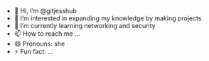- 👋 Hi, I’m @gitjesshub
- 👀 I’m interested in expanding my knowledge by making projects
- 🌱 I’m currently learning networking and security
- 📫 How to reach me ...
- 😄 Pronouns: she
- ⚡ Fun fact: ...

<!---
gitjesshub/gitjesshub is a ✨ special ✨ repository because its `README.md` (this file) appears on your GitHub profile.
You can click the Preview link to take a look at your changes.
--->
